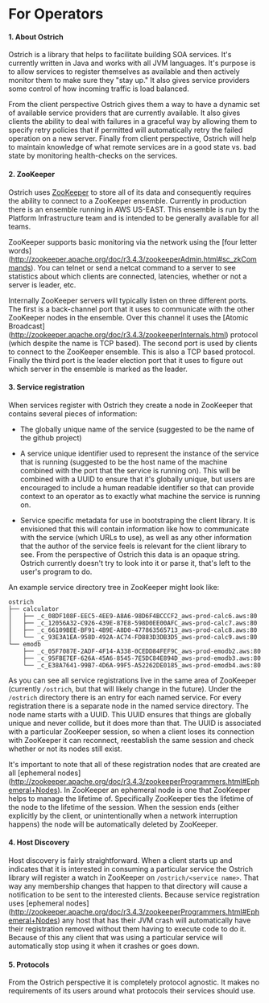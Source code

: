 # For Operators

#### 1. About Ostrich
Ostrich is a library that helps to facilitate building SOA services.  It's currently written in Java and works with all
JVM languages.  It's purpose is to allow services to register themselves as available and then actively monitor them to
make sure they "stay up."  It also gives service providers some control of how incoming traffic is load balanced.

From the client perspective Ostrich gives them a way to have a dynamic set of available service providers that are
currently available.  It also gives clients the ability to deal with failures in a graceful way by allowing them to
specify retry policies that if permitted will automatically retry the failed operation on a new server.  Finally from
client perspective, Ostrich will help to maintain knowledge of what remote services are in a good state vs. bad state
by monitoring health-checks on the services.

#### 2. ZooKeeper
Ostrich uses [ZooKeeper](http://zookeeper.apache.org/) to store all of its data and consequently requires the ability to
connect to a ZooKeeper ensemble.  Currently in production there is an ensemble running in AWS US-EAST.  This ensemble is
run by the Platform Infrastructure team and is intended to be generally available for all teams.

ZooKeeper supports basic monitoring via the network using the [four letter words]
(http://zookeeper.apache.org/doc/r3.4.3/zookeeperAdmin.html#sc_zkCommands).  You can telnet or send a netcat command to
a server to see statistics about which clients are connected, latencies, whether or not a server is leader, etc.

Internally ZooKeeper servers will typically listen on three different ports.  The first is a back-channel port that it
uses to communicate with the other ZooKeeper nodes in the ensemble.  Over this channel it uses the [Atomic Broadcast]
(http://zookeeper.apache.org/doc/r3.4.3/zookeeperInternals.html) protocol (which despite the name is TCP based).  The
second port is used by clients to connect to the ZooKeeper ensemble.  This is also a TCP based protocol.  Finally the
third port is the leader election port that it uses to figure out which server in the ensemble is marked as the leader.

#### 3. Service registration
When services register with Ostrich they create a node in ZooKeeper that contains several pieces of information:

* The globally unique name of the service (suggested to be the name of the github project)

* A service unique identifier used to represent the instance of the service that is running (suggested to be the host
name of the machine combined with the port that the service is running on).  This will be combined with a UUID to
ensure that it's globally unique, but users are encouraged to include a human readable identifier so that can provide
context to an operator as to exactly what machine the service is running on.

* Service specific metadata for use in bootstraping the client library.  It is envisioned that this will contain
information like how to communicate with the service (which URLs to use), as well as any other information that the
author of the service feels is relevant for the client library to see.  From the perspective of Ostrich this data is an
opaque string.  Ostrich currently doesn't try to look into it or parse it, that's left to the user's program to do.

An example service directory tree in ZooKeeper might look like:

    ostrich
    ├── calculator
    │   ├── _c_08DF108F-EEC5-4EE9-A8A6-98D6F4BCCCF2_aws-prod-calc6.aws:80
    │   ├── _c_12056A32-C926-439E-87E8-598D0EE00AFC_aws-prod-calc7.aws:80
    │   ├── _c_66109BEE-BF91-4B9E-A8D0-477863565713_aws-prod-calc8.aws:80
    │   └── _c_93E3A1EA-958D-492A-AC74-FD883D3DB3D5_aws-prod-calc9.aws:80
    └── emodb
        ├── _c_05F7087E-2ADF-4F14-A338-0CEDD84FEF9C_aws-prod-emodb2.aws:80
        ├── _c_95FBE7EF-626A-45A6-8545-7E5DC84E894D_aws-prod-emodb3.aws:80
        └── _c_E38A7641-99B7-4D6A-99F5-A52262DE0185_aws-prod-emodb4.aws:80

As you can see all service registrations live in the same area of ZooKeeper (currently `/ostrich`, but that will likely
change in the future).  Under the `/ostrich` directory there is an entry for each named service.  For every
registration there is a separate node in the named service directory.  The node name starts with a UUID.  This UUID
ensures that things are globally unique and never collide, but it does more than that.  The UUID is associated with a
particular ZooKeeper session, so when a client loses its connection with ZooKeeper it can reconnect, reestablish the
same session and check whether or not its nodes still exist.

It's important to note that all of these registration nodes that are created are all [ephemeral nodes]
(http://zookeeper.apache.org/doc/r3.4.3/zookeeperProgrammers.html#Ephemeral+Nodes).  In ZooKeeper an ephemeral node is
one that ZooKeeper helps to manage the lifetime of.  Specifically ZooKeeper ties the lifetime of the node to the
lifetime of the session.  When the session ends (either explicitly by the client, or unintentionally when a network
interruption happens) the node will be automatically deleted by ZooKeeper.


#### 4. Host Discovery
Host discovery is fairly straightforward.  When a client starts up and indicates that it is interested in consuming a
particular service the Ostrich library will register a watch in ZooKeeper on `/ostrich/<service name>`.  That way any
membership changes that happen to that directory will cause a notification to be sent to the interested clients.
Because service registration uses [ephemeral nodes]
(http://zookeeper.apache.org/doc/r3.4.3/zookeeperProgrammers.html#Ephemeral+Nodes) any host that has their JVM crash
will automatically have their registration removed without them having to execute code to do it.  Because of this any
client that was using a particular service will automatically stop using it when it crashes or goes down.

#### 5. Protocols
From the Ostrich perspective it is completely protocol agnostic.  It makes no requirements of its users around what
protocols their services should use.
